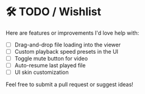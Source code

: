 # 🛠️ TODO / Wishlist

Here are features or improvements I'd love help with:

- [ ] Drag-and-drop file loading into the viewer
- [ ] Custom playback speed presets in the UI
- [ ] Toggle mute button for video
- [ ] Auto-resume last played file
- [ ] UI skin customization

Feel free to submit a pull request or suggest ideas!
